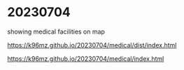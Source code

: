 # 20230704
showing medical facilities on map

https://k96mz.github.io/20230704/medical/dist/index.html

https://k96mz.github.io/20230704/medical/index.html